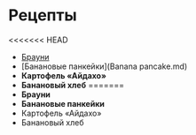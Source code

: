 # Рецепты

<<<<<<< HEAD
- [Брауни](brownie.md)
- [Банановые панкейки](Banana pancake.md)
- **Картофель «Айдахо»**
- **Банановый хлеб**
=======
- **Брауни**
- **Банановые панкейки**
- Картофель «Айдахо»
- Банановый хлеб

